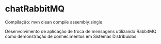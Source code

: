 # chatRabbitMQ

Compilação: mvn clean compile assembly:single

Desenvolvimento de aplicação de troca de mensagens
utilizando RabbitMQ como demonstração de conhecimentos
em Sistemas Distribuídos.
